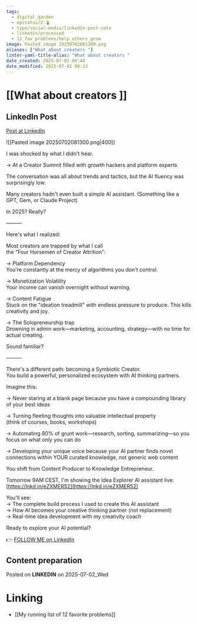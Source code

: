 ```yaml
---
tags:
  - digital_garden
  - epstatus/2-🪴
  - type/social-media/linkedIn-post-note
  - linkedin/processed
  - 12_fav_problems/help_others_grow
image: Pasted image 20250702081300.png
aliases: ["What about creators "]
linter-yaml-title-alias: "What about creators "
date_created: 2025-07-02 06:48
date_modified: 2025-07-02 08:13
---
```

# [[What about creators ]]

## LinkedIn Post

[Post at LinkedIn](https://www.linkedin.com/posts/sebastiankamilli_stuck-ideas-driving-you-crazy-let-me-show-activity-7346050062893871104-Nr91?utm_source=share&utm_medium=member_desktop&rcm=ACoAAA1M1pkBgWCYPhT45EpfLiHzViQqRWNCIv4)

![[Pasted image 20250702081300.png|400]]

I was shocked by what I didn't hear.  
  
→ At a Creator Summit filled with growth hackers and platform experts  
  
The conversation was all about trends and tactics, but the AI fluency was surprisingly low.  
  
Many creators hadn't even built a simple AI assistant. (Something like a GPT, Gem, or Claude Project)  
  
In 2025? Really?  
  
———  
  
Here's what I realized:  
  
Most creators are trapped by what I call  
the "Four Horsemen of Creator Attrition":  
  
→ Platform Dependency  
You're constantly at the mercy of algorithms you don't control.  
  
→ Monetization Volatility  
Your income can vanish overnight without warning.  
  
→ Content Fatigue  
Stuck on the "ideation treadmill" with endless pressure to produce. This kills creativity and joy.  
  
→ The Solopreneurship trap  
Drowning in admin work—marketing, accounting, strategy—with no time for actual creating.  
  
Sound familiar?  
  
———  
  
There's a different path: becoming a Symbiotic Creator.  
You build a powerful, personalized ecosystem with AI thinking partners.  
  
Imagine this:  
  
→ Never staring at a blank page because you have a compounding library of your best ideas  
  
→ Turning fleeting thoughts into valuable intellectual property  
(think of courses, books, workshops)  
  
→ Automating 80% of grunt work—research, sorting, summarizing—so you focus on what only you can do  
  
→ Developing your unique voice because your AI partner finds novel connections within YOUR curated knowledge, not generic web content  
  
You shift from Content Producer to Knowledge Entrepreneur.  
  
Tomorrow 9AM CEST, I'm showing the Idea Explorer AI assistant live:  
[https://lnkd.in/eZXMER52](https://lnkd.in/eZXMER52)  
  
You'll see:  
→ The complete build process I used to create this AI assistant  
→ How AI becomes your creative thinking partner (not replacement)  
→ Real-time idea development with my creativity coach  
  
Ready to explore your AI potential?

👉 [FOLLOW ME on LinkedIn](https://www.linkedin.com/comm/mynetwork/discovery-see-all?usecase=PEOPLE_FOLLOWS&followMember=sebastiankamilli)

## Content preparation

Posted on **LINKEDIN** on 2025-07-02_Wed

# Linking

+ [[My running list of 12 favorite problems]]